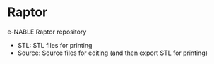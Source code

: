 Raptor
======

e-NABLE Raptor repository

- STL: STL files for printing
- Source: Source files for editing (and then export STL for printing)